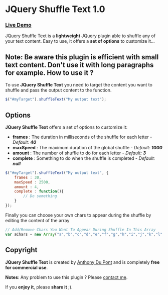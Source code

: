 JQuery Shuffle Text 1.0
===========

### [Live Demo](http://www.anthonydupont.be/lab/ShuffleText)
JQuery Shuffle Text is a **lightweight** JQuery plugin able to shuffle any of your text content.
Easy to use, it offers a **set of options** to customize it...

**Note:**
Be aware this plugin is efficient with **small text content**. Don't use it with long paragraphs for example.
How to use it ?
-------------------------
To use **JQuery Shuffle Text** you need to target the content you want to shuffle and pass the output content to the function.

```js
$("#myTarget").shuffleText("My output text");
```
Options
-------------------------
**JQuery Shuffle Text** offers a set of options to customize it:

+ **frames**   : The duration in milliseconds of the shuffle for each letter - *Default:* _**40**_
+ **maxSpeed** : The maximum duration of the global shuffle - *Default:* _**1000**_
+ **amount**   : The number of shuffle to do for each letter - *Default:* _**3**_
+ **complete** : Something to do when the shuffle is completed - *Default:* _**null**_

```js
$("#myTarget").shuffleText("My output text", {
    frames : 30,
    maxSpeed : 2500,
    amount : 4,
    complete : function(){
        // Do something
    }
});
```

Finally you can choose your own chars to appear during the shuffle by editing the content of the array

```js
// Add/Remove Chars You Want To Appear During Shuffle In This Array
var aChars = new Array("a","b","c","d","e","f","g","h","i","j","k","l","m","n","o","p","k","r","s","t","u","v","w","x","y","z","A","B","C","D","E","F","G","H","I","J","K","L","M","N","O","P","Q","R","S","T","U","V","W","X","Y","Z");
```
Copyright
-------------------------
**JQuery Shuffle Text** is created by [Anthony Du Pont](http://www.twitter.com/Anthodpnt) and is completely **free for commercial use**.

**Notes**: Any problem to use this plugin ? Please [contact me](mailto:antho.dpnt@gmail.com).

If you **enjoy it**, please **share it** ;).